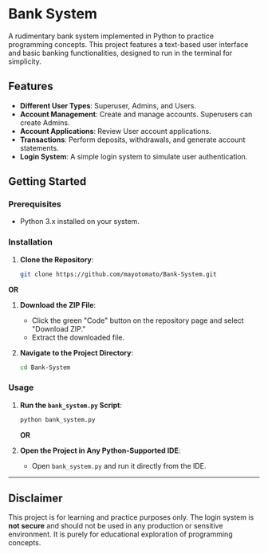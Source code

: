 
# Bank System

A rudimentary bank system implemented in Python to practice programming concepts. This project features a text-based user interface and basic banking functionalities, designed to run in the terminal for simplicity.

## Features

- **Different User Types**: Superuser, Admins, and Users.
- **Account Management**: Create and manage accounts. Superusers can create Admins.
- **Account Applications**: Review User account applications.
- **Transactions**: Perform deposits, withdrawals, and generate account statements.
- **Login System**: A simple login system to simulate user authentication.

## Getting Started

### Prerequisites

- Python 3.x installed on your system.

### Installation

1. **Clone the Repository**:
   ```bash
   git clone https://github.com/mayotomato/Bank-System.git
   ```

**OR**

1. **Download the ZIP File**:
      - Click the green "Code" button on the repository page and select "Download ZIP."
      - Extract the downloaded file.

2. **Navigate to the Project Directory**:
   ```bash
   cd Bank-System
   ```

### Usage

1. **Run the `bank_system.py` Script**:
   ```bash
   python bank_system.py
   ```

   **OR**

2. **Open the Project in Any Python-Supported IDE**:
   - Open `bank_system.py` and run it directly from the IDE.

---

## Disclaimer

This project is for learning and practice purposes only. The login system is **not secure** and should not be used in any production or sensitive environment. It is purely for educational exploration of programming concepts.